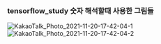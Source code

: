### tensorflow_study 숫자 해석할때 사용한 그림들
![KakaoTalk_Photo_2021-11-20-17-42-04-1](https://user-images.githubusercontent.com/89058117/142720195-0079319f-6f34-4901-a1e2-fe3c92cb1a30.png)
![KakaoTalk_Photo_2021-11-20-17-42-04-2](https://user-images.githubusercontent.com/89058117/142720201-eb842e06-d700-4636-8f4e-2ddbee95c357.png)
